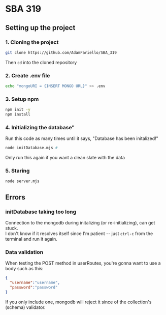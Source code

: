 # SBA 319

## Setting up the project
### 1. Cloning the project
```bash
git clone https://github.com/AdamFariello/SBA_319
```
Then <code>cd</code> into the cloned repository

### 2. Create .env file
```bash
echo "mongoURI = {INSERT MONGO URL}" >> .env
```

### 3. Setup npm
```bash
npm init -y
npm install
```

### 4. Initializing the database"
Run this code as many times until it says, "Database has been initalized!"
```bash
node initDatabase.mjs #
```
Only run this again if you want a clean slate with the data

### 5. Staring 
```bash 
node server.mjs
```


## Errors
### initDatabase taking too long
Connection to the mongodb during initalizing (or re-initializing), can get stuck.   
I don't know if it resolves itself since I'm patient -- just <code>ctrl-c</code> from the terminal and run it again.

### Data validation
When testing the POST method in userRoutes, you're gonna want to use a body such as this:
```json
{
  "username":"username",
  "password":"password"
}
```
If you only include one, mongodb will reject it since of the collection's (schema) validator.